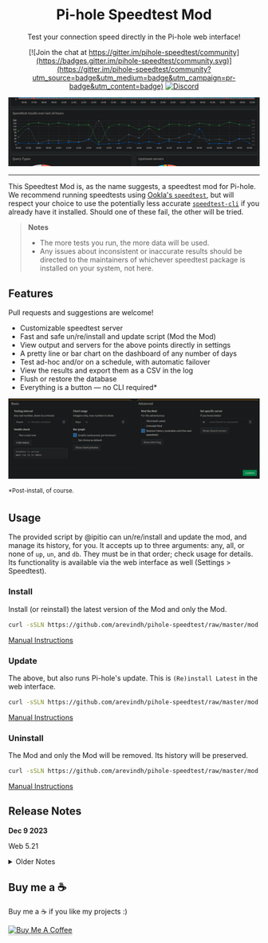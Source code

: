 <div align="center">

# Pi-hole Speedtest Mod

Test your connection speed directly in the Pi-hole web interface!

[![Join the chat at https://gitter.im/pihole-speedtest/community](https://badges.gitter.im/pihole-speedtest/community.svg)](https://gitter.im/pihole-speedtest/community?utm_source=badge&utm_medium=badge&utm_campaign=pr-badge&utm_content=badge)  [![Discord](https://badgen.net/badge/icon/discord?icon=discord&label)](https://discord.gg/TW9TfyM)

![Dashboard](assets/dashboard.png)

</div>

---

This Speedtest Mod is, as the name suggests, a speedtest mod for Pi-hole. We recommend running speedtests using [Ookla's `speedtest`](https://www.speedtest.net/apps/cli), but will respect your choice to use the potentially less accurate [`speedtest-cli`](https://github.com/sivel/speedtest-cli) if you already have it installed. Should one of these fail, the other will be tried.

> **Notes**
>
> * The more tests you run, the more data will be used.
> * Any issues about inconsistent or inaccurate results should be directed to the maintainers of whichever speedtest package is installed on your system, not here.

## Features

Pull requests and suggestions are welcome!

* Customizable speedtest server
* Fast and safe un/re/install and update script (Mod the Mod)
* View output and servers for the above points directly in settings
* A pretty line or bar chart on the dashboard of any number of days
* Test ad-hoc and/or on a schedule, with automatic failover
* View the results and export them as a CSV in the log
* Flush or restore the database
* Everything is a button — no CLI required*

![Settings](assets/settings.png)

<sup>
*Post-install, of course.
</sup>

## Usage

The provided script by @ipitio can un/re/install and update the mod, and manage its history, for you. It accepts up to three arguments: any, all, or none of `up`, `un`, and `db`. They must be in that order; check usage for details. Its functionality is available via the web interface as well (Settings > Speedtest).

### Install

Install (or reinstall) the latest version of the Mod and only the Mod.

```bash
curl -sSLN https://github.com/arevindh/pihole-speedtest/raw/master/mod.sh | sudo bash
```

[Manual Instructions](https://github.com/arevindh/pihole-speedtest/wiki/Installing-Speedtest-Mod)

### Update

The above, but also runs Pi-hole's update. This is `(Re)install Latest` in the web interface.

```bash
curl -sSLN https://github.com/arevindh/pihole-speedtest/raw/master/mod.sh | sudo bash -s up
```

[Manual Instructions](https://github.com/arevindh/pihole-speedtest/wiki/Updating--Speedtest-Mod)

### Uninstall

The Mod and only the Mod will be removed. Its history will be preserved.

```bash
curl -sSLN https://github.com/arevindh/pihole-speedtest/raw/master/mod.sh | sudo bash -s un
```

[Manual Instructions](https://github.com/arevindh/pihole-speedtest/wiki/Uninstalling-Speedtest-Mod)

## Release Notes

**Dec 9 2023**

Web 5.21

<details>
<summary>Older Notes</summary>
</br>

**June 8 2023**

Pi-hole 5.17.1 FTL 5.23, Web 5.20.1

**Jan 5 2023**

Pi-hole 5.14.2 FTL 5.20, Web v5.18

Wishing everyone a very happy New Year!

**Nov 24 2022**

Pi-hole 5.14.1 FTL 5.19.1, Web v5.17

**Oct 18 2022**

Pi-hole v5.13 FTL v5.18.2, Web v5.16

**Oct 1 2022**

Pi-hole 5.12.2 FTL 5.18.1 Admin LTE 5.15.1 , Docker 2022.09.4

**Sept 8 2022**

Pi-hole FTL v5.17, Web v5.14.2 and Core v5.12

**Sept 4 2022**

Pi-hole FTL v5.17, Web v5.14.1 and Core v5.12

**August 29 2022**

Pi-hole docker update

**July 11 2022**

Pi-hole core v5.11.4

**July 9 2022**

Pi-hole FTL v5.16, Web v5.13 and Core v5.11.3

**April 24 2022**

Pi-hole FTL v5.15, Web v5.12 and Core v5.10

**Mar 17 2022**

Speedtest mod update fixed [AdminLTE/51](https://github.com/arevindh/AdminLTE/issues/51)

**Feb 21 2022**

Speedtest mod update, Pi-hole Web v5.11.1

**Feb 16 2022**

* Updated Pi-hole FTL v5.14, Web v5.11 and Core v5.9

**Jan 8 2022**

* Updated to Pi-hole v5.8.1 Core / FTL v5.13 / 5.10.1 Web

**Dec 26 2021**

* Updated to pihole 5.7 Core / 5.9 Web

**Oct 24 2021**

* Updated to pihole 5.6 Core / 5.8 Web

**Oct 1 2021**

* Updated to pihole 5.5 Core / 5.7 Web

**Sept 16 2021**

* Updated to pihole 5.4 Core / 5.6 Web, disabled python mode selection , 'pihole -a -sn'

**April 15 2021**

* Updated to pihole 5.3.1 Core / 5.5 Web

**Jan 20 2021**

* Updated to pihole 5.2.4 Core / 5.3.1 Web

**Jan 18 2021**

* Updated to pihole 5.2.3 Core / 5.3 Web

**Dec 25 2020**

* Updated to pihole V5.2.2

**Dec 4 2020**

* Updated to pihole V5.2.1

**Nov 30 2020**

* Updated to pihole 5.2(Web) & 5.2(Core)

**OCt 9 2020**

* Fixed scheduler issues

**Aug 13 2020**

* Updated to pihole 5.1.1 (Web) & 5.1.2 (Core)

**July 29 2020**

* New feature : Displays 0 for failed speedtests : [Show failed speedtests as 0?](https://github.com/arevindh/pihole-speedtest/issues/43)

**July 20 2020**

* Updated to version v5.1

**June 4 2020**

* Added Support for official Speedtest-cli (v5.0.2)

**May 11 2020**

* Updated to admin version v5.0

**Feb 26 2020**

* Updated to admin version v4.3.3

**Sept 24 2019**

* Updated to admin version v4.3.2

**Sept 19 2019**

* Updated to core version v4.3.2

**July 2 2019**

* Updated to version v4.3.1

**May 19 2019**

* Updated to Pi-hole core, Web v4.3

**Mar 7 2019**

* Updated to Pi-hole core v4.2.2

**Feb 14 2019**

* Updated to Pi-hole core v4.2.1

**Dec 31 2018**

* Speedtest mod is up to date with Pi-hole v4.1.2

**Dec 12 2018**

* Speedtest mod is up to date with Pi-hole v4.1

**Aug 7 2018**

* Speedtest mod is up to date with Pi-hole v4.0
* Pi-hole v4.0 released on 2018-08-06. Speedtest mod integration is going on will take approx 3 to 5 days.

</details>

## Buy me a ☕️

Buy me a ☕️ if you like my projects :)

<a href="https://www.buymeacoffee.com/itsmesid" target="_blank"><img src="https://www.buymeacoffee.com/assets/img/custom_images/orange_img.png" alt="Buy Me A Coffee" style="height: 41px !important;width: 174px !important;box-shadow: 0px 3px 2px 0px rgba(190, 190, 190, 0.5) !important;-webkit-box-shadow: 0px 3px 2px 0px rgba(190, 190, 190, 0.5) !important;" ></a>
